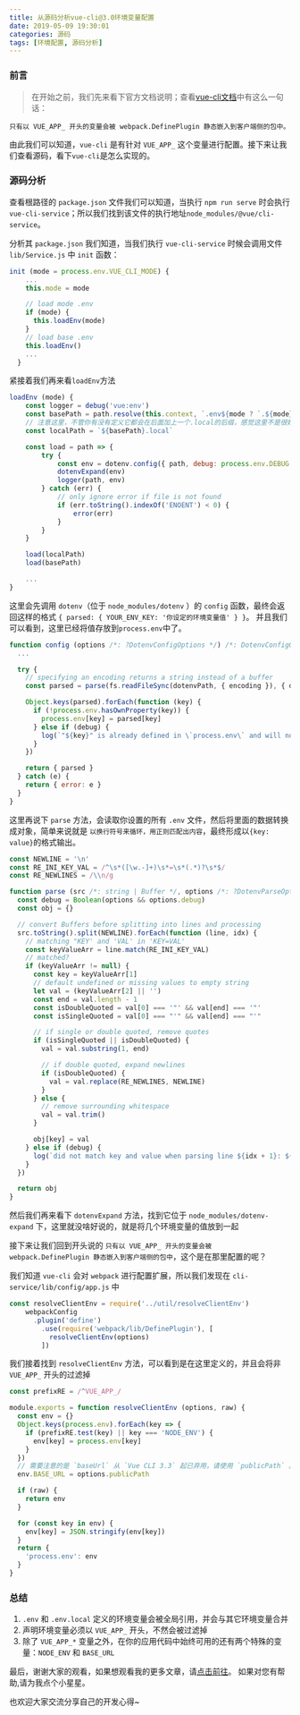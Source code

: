 ```yaml
---
title: 从源码分析vue-cli@3.0环境变量配置
date: 2019-05-09 19:30:01
categories: 源码
tags: [环境配置, 源码分析]
---
```


### 前言

> 在开始之前，我们先来看下官方文档说明；查看[vue-cli文档](https://cli.vuejs.org/zh/guide/mode-and-env.html#示例：staging-模式)中有这么一句话：

```
只有以 VUE_APP_ 开头的变量会被 webpack.DefinePlugin 静态嵌入到客户端侧的包中。
```

由此我们可以知道，`vue-cli` 是有针对 `VUE_APP_` 这个变量进行配置。接下来让我们查看源码，看下`vue-cli`是怎么实现的。

### 源码分析

查看根路径的 `package.json` 文件我们可以知道，当执行 `npm run serve` 时会执行 `vue-cli-service`；所以我们找到该文件的执行地址`node_modules/@vue/cli-service`。

分析其 `package.json` 我们知道，当我们执行 `vue-cli-service` 时候会调用文件 `lib/Service.js` 中 `init` 函数：

```js
init (mode = process.env.VUE_CLI_MODE) {
    ...
    this.mode = mode

    // load mode .env
    if (mode) {
      this.loadEnv(mode)
    }
    // load base .env
    this.loadEnv()
    ...
  }
```

紧接着我们再来看`loadEnv`方法

```js
loadEnv (mode) {
    const logger = debug('vue:env')
    const basePath = path.resolve(this.context, `.env${mode ? `.${mode}` : ``}`)
    // 注意这里，不管你有没有定义它都会在后面加上一个.local的后缀，感觉这里不是很好
    const localPath = `${basePath}.local`

    const load = path => {
        try {
            const env = dotenv.config({ path, debug: process.env.DEBUG })
            dotenvExpand(env)
            logger(path, env)
        } catch (err) {
            // only ignore error if file is not found
            if (err.toString().indexOf('ENOENT') < 0) {
                error(err)
            }
        }
    }

    load(localPath)
    load(basePath)

    ...
}
```

这里会先调用 `dotenv`（位于 `node_modules/dotenv` ）的 `config` 函数，最终会返回这样的格式 `{ parsed: { YOUR_ENV_KEY: '你设定的环境变量值' } }`。
并且我们可以看到，这里已经将值存放到`process.env`中了。

```js
function config (options /*: ?DotenvConfigOptions */) /*: DotenvConfigOutput */ {
  ...

  try {
    // specifying an encoding returns a string instead of a buffer
    const parsed = parse(fs.readFileSync(dotenvPath, { encoding }), { debug })

    Object.keys(parsed).forEach(function (key) {
      if (!process.env.hasOwnProperty(key)) {
        process.env[key] = parsed[key]
      } else if (debug) {
        log(`"${key}" is already defined in \`process.env\` and will not be overwritten`)
      }
    })

    return { parsed }
  } catch (e) {
    return { error: e }
  }
}
```

这里再说下 `parse` 方法，会读取你设置的所有 `.env` 文件，然后将里面的数据转换成对象，简单来说就是 `以换行符号来循环，用正则匹配出内容`，最终形成以`{key: value}`的格式输出。

```js
const NEWLINE = '\n'
const RE_INI_KEY_VAL = /^\s*([\w.-]+)\s*=\s*(.*)?\s*$/
const RE_NEWLINES = /\\n/g

function parse (src /*: string | Buffer */, options /*: ?DotenvParseOptions */) /*: DotenvParseOutput */ {
  const debug = Boolean(options && options.debug)
  const obj = {}

  // convert Buffers before splitting into lines and processing
  src.toString().split(NEWLINE).forEach(function (line, idx) {
    // matching "KEY' and 'VAL' in 'KEY=VAL'
    const keyValueArr = line.match(RE_INI_KEY_VAL)
    // matched?
    if (keyValueArr != null) {
      const key = keyValueArr[1]
      // default undefined or missing values to empty string
      let val = (keyValueArr[2] || '')
      const end = val.length - 1
      const isDoubleQuoted = val[0] === '"' && val[end] === '"'
      const isSingleQuoted = val[0] === "'" && val[end] === "'"

      // if single or double quoted, remove quotes
      if (isSingleQuoted || isDoubleQuoted) {
        val = val.substring(1, end)

        // if double quoted, expand newlines
        if (isDoubleQuoted) {
          val = val.replace(RE_NEWLINES, NEWLINE)
        }
      } else {
        // remove surrounding whitespace
        val = val.trim()
      }

      obj[key] = val
    } else if (debug) {
      log(`did not match key and value when parsing line ${idx + 1}: ${line}`)
    }
  })

  return obj
}
```

然后我们再来看下 `dotenvExpand` 方法，找到它位于 `node_modules/dotenv-expand` 下，这里就没啥好说的，就是将几个环境变量的值放到一起

接下来让我们回到开头说的 `只有以 VUE_APP_ 开头的变量会被 webpack.DefinePlugin 静态嵌入到客户端侧的包中`，这个是在那里配置的呢？

我们知道 `vue-cli` 会对 `webpack` 进行配置扩展，所以我们发现在 `cli-service/lib/config/app.js` 中

```js
const resolveClientEnv = require('../util/resolveClientEnv')
    webpackConfig
      .plugin('define')
        .use(require('webpack/lib/DefinePlugin'), [
          resolveClientEnv(options)
        ])
```

我们接着找到 `resolveClientEnv` 方法，可以看到是在这里定义的，并且会将非 `VUE_APP_` 开头的过滤掉

```js
const prefixRE = /^VUE_APP_/

module.exports = function resolveClientEnv (options, raw) {
  const env = {}
  Object.keys(process.env).forEach(key => {
    if (prefixRE.test(key) || key === 'NODE_ENV') {
      env[key] = process.env[key]
    }
  })
  // 需要注意的是 `baseUrl` 从 `Vue CLI 3.3` 起已弃用，请使用 `publicPath` 。以下源码涉及此改动
  env.BASE_URL = options.publicPath

  if (raw) {
    return env
  }

  for (const key in env) {
    env[key] = JSON.stringify(env[key])
  }
  return {
    'process.env': env
  }
}
```

### 总结

1. `.env` 和 `.env.local` 定义的环境变量会被全局引用，并会与其它环境变量合并
2. 声明环境变量必须以 `VUE_APP_` 开头，不然会被过滤掉
3. 除了 `VUE_APP_*` 变量之外，在你的应用代码中始终可用的还有两个特殊的变量：`NODE_ENV` 和 `BASE_URL`

最后，谢谢大家的观看，如果想观看我的更多文章，请[点击前往](https://github.com/luchx/luchx.github.io)。
如果对您有帮助,请为我点个小星星。

也欢迎大家交流分享自己的开发心得~
